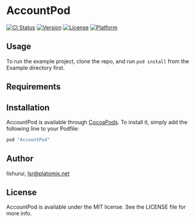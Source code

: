 # AccountPod

[![CI Status](http://img.shields.io/travis/lishurui/AccountPod.svg?style=flat)](https://travis-ci.org/lishurui/AccountPod)
[![Version](https://img.shields.io/cocoapods/v/AccountPod.svg?style=flat)](http://cocoapods.org/pods/AccountPod)
[![License](https://img.shields.io/cocoapods/l/AccountPod.svg?style=flat)](http://cocoapods.org/pods/AccountPod)
[![Platform](https://img.shields.io/cocoapods/p/AccountPod.svg?style=flat)](http://cocoapods.org/pods/AccountPod)

## Usage

To run the example project, clone the repo, and run `pod install` from the Example directory first.

## Requirements

## Installation

AccountPod is available through [CocoaPods](http://cocoapods.org). To install
it, simply add the following line to your Podfile:

```ruby
pod "AccountPod"
```

## Author

lishurui, lsr@platomix.net

## License

AccountPod is available under the MIT license. See the LICENSE file for more info.
